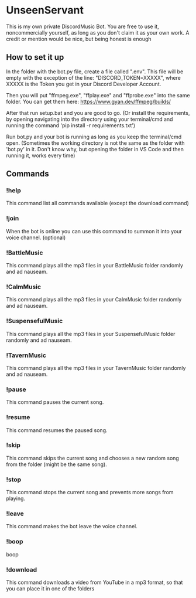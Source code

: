 # UnseenServant

This is my own private DiscordMusic Bot.
You are free to use it, noncommercially yourself, as long as you don't claim it as your own work.
A credit or mention would be nice, but being honest is enough

## How to set it up

In the folder with the bot.py file, create a file called ".env". This file will be empty with the exception of the line: "DISCORD_TOKEN=XXXXX", where XXXXX is the Token you get in your Discord Developer Account.

Then you will put "ffmpeg.exe", "ffplay.exe" and "ffprobe.exe" into the same folder.
You can get them here: <https://www.gyan.dev/ffmpeg/builds/>

After that run setup.bat and you are good to go. (Or install the requirements, by opening navigating into the directory using your terminal/cmd and running the command 'pip install -r requirements.txt')

Run bot.py and your bot is running as long as you keep the terminal/cmd open. (Sometimes the working directory is not the same as the folder with 'bot.py' in it. Don't know why, but opening the folder in VS Code and then running it, works every time)

## Commands

### !help

This command list all commands available (except the download command)

### !join

When the bot is online you can use this command to summon it into your voice channel. (optional)

### !BattleMusic

This command plays all the mp3 files in your BattleMusic folder randomly and ad nauseam.

### !CalmMusic

This command plays all the mp3 files in your CalmMusic folder randomly and ad nauseam.

### !SuspensefulMusic

This command plays all the mp3 files in your SuspensefulMusic folder randomly and ad nauseam.

### !TavernMusic

This command plays all the mp3 files in your TavernMusic folder randomly and ad nauseam.

### !pause

This command pauses the current song.

### !resume

This command resumes the paused song.

### !skip

This command skips the current song and chooses a new random song from the folder (might be the same song).

### !stop

This command stops the current song and prevents more songs from playing.

### !leave

This command makes the bot leave the voice channel.

### !boop

boop

### !download

This command downloads a video from YouTube in a mp3 format, so that you can place it in one of the folders
